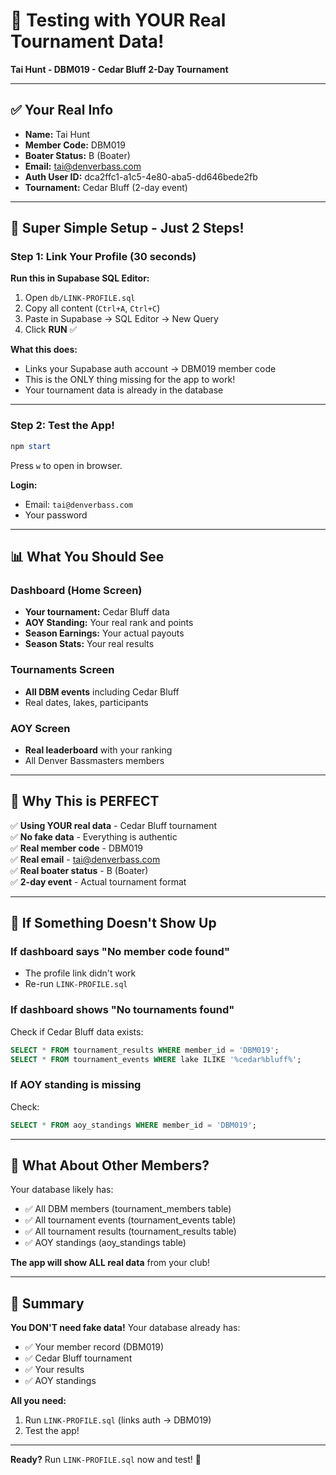 # 🎣 Testing with YOUR Real Tournament Data!

**Tai Hunt - DBM019 - Cedar Bluff 2-Day Tournament**

---

## ✅ Your Real Info

- **Name:** Tai Hunt
- **Member Code:** DBM019
- **Boater Status:** B (Boater)
- **Email:** tai@denverbass.com
- **Auth User ID:** dca2ffc1-a1c5-4e80-aba5-dd646bede2fb
- **Tournament:** Cedar Bluff (2-day event)

---

## 🚀 Super Simple Setup - Just 2 Steps!

### Step 1: Link Your Profile (30 seconds)

**Run this in Supabase SQL Editor:**

1. Open `db/LINK-PROFILE.sql`
2. Copy all content (`Ctrl+A`, `Ctrl+C`)
3. Paste in Supabase → SQL Editor → New Query
4. Click **RUN** ✅

**What this does:**
- Links your Supabase auth account → DBM019 member code
- This is the ONLY thing missing for the app to work!
- Your tournament data is already in the database

---

### Step 2: Test the App!

```powershell
npm start
```

Press `w` to open in browser.

**Login:**
- Email: `tai@denverbass.com`
- Your password

---

## 📊 What You Should See

### Dashboard (Home Screen)
- **Your tournament:** Cedar Bluff data
- **AOY Standing:** Your real rank and points
- **Season Earnings:** Your actual payouts
- **Season Stats:** Your real results

### Tournaments Screen
- **All DBM events** including Cedar Bluff
- Real dates, lakes, participants

### AOY Screen
- **Real leaderboard** with your ranking
- All Denver Bassmasters members

---

## 🎯 Why This is PERFECT

✅ **Using YOUR real data** - Cedar Bluff tournament  
✅ **No fake data** - Everything is authentic  
✅ **Real member code** - DBM019  
✅ **Real email** - tai@denverbass.com  
✅ **Real boater status** - B (Boater)  
✅ **2-day event** - Actual tournament format  

---

## 🐛 If Something Doesn't Show Up

### If dashboard says "No member code found"
- The profile link didn't work
- Re-run `LINK-PROFILE.sql`

### If dashboard shows "No tournaments found"
Check if Cedar Bluff data exists:
```sql
SELECT * FROM tournament_results WHERE member_id = 'DBM019';
SELECT * FROM tournament_events WHERE lake ILIKE '%cedar%bluff%';
```

### If AOY standing is missing
Check:
```sql
SELECT * FROM aoy_standings WHERE member_id = 'DBM019';
```

---

## 📝 What About Other Members?

Your database likely has:
- ✅ All DBM members (tournament_members table)
- ✅ All tournament events (tournament_events table)
- ✅ All tournament results (tournament_results table)
- ✅ AOY standings (aoy_standings table)

**The app will show ALL real data** from your club!

---

## 🎉 Summary

**You DON'T need fake data!** Your database already has:
- ✅ Your member record (DBM019)
- ✅ Cedar Bluff tournament
- ✅ Your results
- ✅ AOY standings

**All you need:**
1. Run `LINK-PROFILE.sql` (links auth → DBM019)
2. Test the app!

---

**Ready?** Run `LINK-PROFILE.sql` now and test! 🚀
